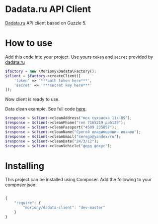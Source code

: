 Dadata.ru API Client
==========
[Dadata.ru](http://dadata.ru) API client based on Guzzle 5.

How to use
==========

Add this code into your project. Use yours `token` and `secret` provided by [dadata.ru](http://dadata.ru)

```php
$factory = new \Moriony\Dadata\Factory();
$client = $factory->createClient([
    'token' => '***auth token here***',
    'secret' => '***secret key here***'
]);
```

Now client is ready to use.

Data clean example. See full code [here](/examples/clean.php).

```php
$response = $client->cleanAddress("мск сухонска 11/-89");
$response = $client->cleanPhone("тел 7165219 доб139");
$response = $client->cleanPassport("4509 235857");
$response = $client->cleanName("Срегей владимерович иванов");
$response = $client->cleanEmail("serega@yandex/ru");
$response = $client->cleanDate("24/3/12");
$response = $client->cleanVehicle("форд фокус");

```

Installing
==========

This project can be installed using Composer. Add the following to your
composer.json:

```javascript

{
    "require": {
        "moriony/dadata-client": "dev-master"
    }
}
```
